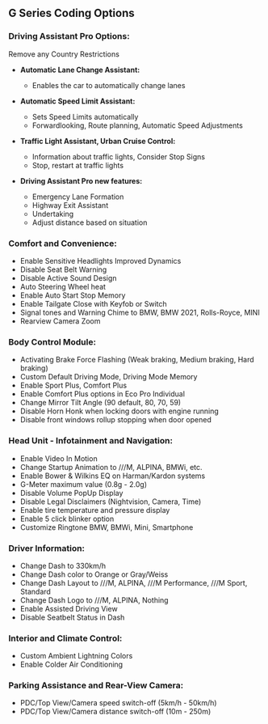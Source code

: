 ## G Series Coding Options

### Driving Assistant Pro Options:

  Remove any Country Restrictions

- **Automatic Lane Change Assistant:**
  - Enables the car to automatically change lanes

- **Automatic Speed Limit Assistant:**
  - Sets Speed Limits automatically
  - Forwardlooking, Route planning, Automatic Speed Adjustments

- **Traffic Light Assistant, Urban Cruise Control:**
  - Information about traffic lights, Consider Stop Signs
  - Stop, restart at traffic lights

- **Driving Assistant Pro new features:**
  - Emergency Lane Formation
  - Highway Exit Assistant
  - Undertaking
  - Adjust distance based on situation

### Comfort and Convenience:

  - Enable Sensitive Headlights Improved Dynamics
  - Disable Seat Belt Warning
  - Disable Active Sound Design
  - Auto Steering Wheel heat
  - Enable Auto Start Stop Memory
  - Enable Tailgate Close with Keyfob or Switch
  - Signal tones and Warning Chime to BMW, BMW 2021, Rolls-Royce, MINI
  - Rearview Camera Zoom

### Body Control Module:

  - Activating Brake Force Flashing (Weak braking, Medium braking, Hard braking)
  - Custom Default Driving Mode, Driving Mode Memory 
  - Enable Sport Plus, Comfort Plus
  - Enable Comfort Plus options in Eco Pro Individual
  - Change Mirror Tilt Angle (90 default, 80, 70, 59)
  - Disable Horn Honk when locking doors with engine running
  - Disable front windows rollup stopping when door opened

### Head Unit - Infotainment and Navigation:

  - Enable Video In Motion
  - Change Startup Animation to ///M, ALPINA, BMWi, etc.
  - Enable Bower & Wilkins EQ on Harman/Kardon systems
  - G-Meter maximum value (0.8g - 2.0g)
  - Disable Volume PopUp Display
  - Disable Legal Disclaimers (Nightvision, Camera, Time)
  - Enable tire temperature and pressure display
  - Enable 5 click blinker option
  - Customize Ringtone BMW, BMWi, Mini, Smartphone

### Driver Information:

  - Change Dash to 330km/h
  - Change Dash color to Orange or Gray/Weiss
  - Change Dash Layout to ///M, ALPINA, ///M Performance, ///M Sport, Standard
  - Change Dash Logo to ///M, ALPINA, Nothing
  - Enable Assisted Driving View
  - Disable Seatbelt Status in Dash

### Interior and Climate Control:

  - Custom Ambient Lightning Colors
  - Enable Colder Air Conditioning

### Parking Assistance and Rear-View Camera:

  - PDC/Top View/Camera speed switch-off (5km/h - 50km/h)
  - PDC/Top View/Camera distance switch-off (10m - 250m)

